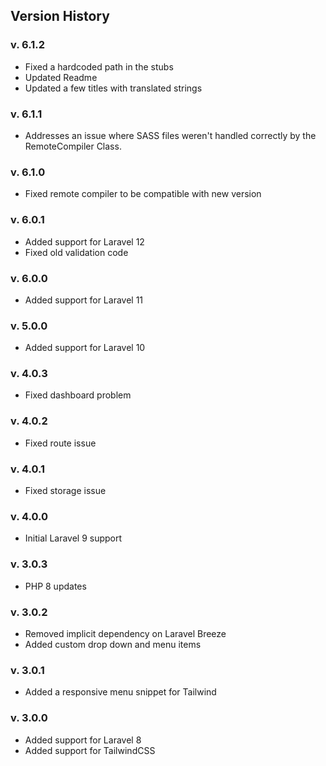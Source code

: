 ## Version History

### v. 6.1.2

-   Fixed a hardcoded path in the stubs
-   Updated Readme
-   Updated a few titles with translated strings

### v. 6.1.1

-   Addresses an issue where SASS files weren't handled correctly by the RemoteCompiler Class.

### v. 6.1.0

-   Fixed remote compiler to be compatible with new version

### v. 6.0.1

-   Added support for Laravel 12
-   Fixed old validation code

### v. 6.0.0

-   Added support for Laravel 11

### v. 5.0.0

-   Added support for Laravel 10

### v. 4.0.3

-   Fixed dashboard problem

### v. 4.0.2

-   Fixed route issue

### v. 4.0.1

-   Fixed storage issue

### v. 4.0.0

-   Initial Laravel 9 support

### v. 3.0.3

-   PHP 8 updates

### v. 3.0.2

-   Removed implicit dependency on Laravel Breeze
-   Added custom drop down and menu items

### v. 3.0.1

-   Added a responsive menu snippet for Tailwind

### v. 3.0.0

-   Added support for Laravel 8
-   Added support for TailwindCSS
